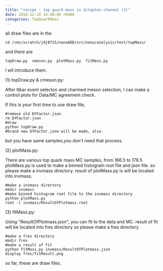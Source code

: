 ```yaml
---
title: "recipe : top quark mass in dilepton channel (2)"
date: 2018-12-18 14:40:00 +0900
categories: TopQuarkMass
---
```

all draw files are in the
```
cd /cms/scratch/jdj0715/nanoAOD/src/nano/analysis/test/topMass/
```

and there are 
```
topDraw.py  cmeson.py  plotMass.py  fitMass.py
```

I wll introduce them.

(1) topDraw.py & cmeson.py:

After ttbar event selecton and charmed meson selection,
I can make a control plots for Data/MC agreement check.

If this is your first time to use draw file,

```
#remove old DYFactor.json
rm DYFactor.json
#draw
python topDraw.py
#brand new DYFactor.json will be made, also.
```

but you have same samples,you don't need that process.

(2) plotMass.py:

There are various top quark mass MC samples, from 166.5 to 178.5
plotMass.py is used to make a binned histogram root file and json file.
so please make a invmass directory.
result of plotMass.py is will be located into invmass.

```
#make a invmass directory
mkdir invmass
#make binned histogram root file to the invmass directory
python plotMass.py
root -l invmass/ResultOfPlotmass.root
```

(3) fitMass.py:

Using "ResultOfPlotmass.json",
you can fit to the data and MC.
result of fit will be located into fres directory
so please make a fres directory
```
#make a fres directory
mkdir fres
#make a result of fit
python fitMass.py invmass/ResultOfPlotmass.json
display fres/fitResult.png
```

so far, these are draw files.
